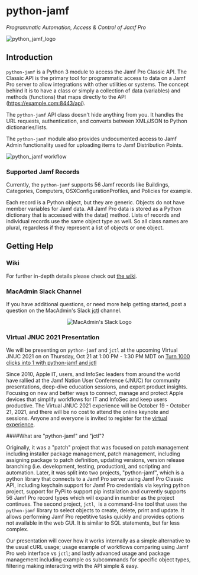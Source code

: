 # python-jamf
_Programmatic Automation, Access & Control of Jamf Pro_

![python_jamf_logo](https://github.com/univ-of-utah-marriott-library-apple/python-jamf/wiki/images/python_jamf_logo.png)

## Introduction

`python-jamf` is a Python 3 module to access the Jamf Pro Classic API. The Classic API is the primary tool for programmatic access to data on a Jamf Pro server to allow integrations with other utilities or systems. The concept behind it is to have a class or simply a collection of data (variables) and methods (functions) that maps directly to the API (https://example.com:8443/api).

The `python-jamf` API class doesn't hide anything from you. It handles the URL requests, authentication, and converts between XML/JSON to Python dictionaries/lists.

The `python-jamf` module also provides undocumented access to Jamf Admin functionality used for uploading items to Jamf Distribution Points.

![python_jamf workflow](https://github.com/univ-of-utah-marriott-library-apple/python-jamf/wiki/images/python_jamf_workflow.png)

### Supported Jamf Records

Currently, the `python-jamf` supports 56 Jamf records like Buildings, Categories, Computers, OSXConfigurationProfiles, and Policies for example.

Each record is a Python object, but they are generic. Objects do not have member variables for Jamf data. All Jamf Pro data is stored as a Python dictionary that is accessed with the data() method. Lists of records and individual records use the same object type as well. So all class names are plural, regardless if they represent a list of objects or one object.

## Getting Help

### Wiki

For further in-depth details please check out [the wiki](https://github.com/univ-of-utah-marriott-library-apple/python-jamf/wiki).

### MacAdmin Slack Channel

If you have additional questions, or need more help getting started, post a question on the MacAdmin's Slack [jctl](https://macadmins.slack.com/archives/C01C8KVV2UD) channel.

<p align="center">
<img src="https://github.com/univ-of-utah-marriott-library-apple/python-jamf/wiki/images/MacAdmins_Slack_logo.png" alt="MacAdmin's Slack Logo">
</p>

### Virtual JNUC 2021 Presentation

We will be presenting on `python-jamf` and `jctl` at the upcoming Virtual JNUC 2021 on on Thursday, Oct 21 at 1:00 PM - 1:30 PM MDT on [Turn 1000 clicks into 1 with python-jamf and jctl](https://reg.jamf.com/flow/jamf/jnuc2021/sessioncatalog/page/sessioncatalog/session/1620431676367001smXi)

Since 2010, Apple IT, users, and InfoSec leaders from around the world have rallied at the Jamf Nation User Conference (JNUC) for community presentations, deep-dive education sessions, and expert product insights. Focusing on new and better ways to connect, manage and protect Apple devices that simplify workflows for IT and InfoSec and keep users productive. The Virtual JNUC 2021 experience will be October 19 - October 21, 2021, and there will be no cost to attend the online keynote and sessions. Anyone and everyone is invited to register for the [virtual experience](https://reg.jamf.com/flow/jamf/jnuc2021/reg/login).

####What are "python-jamf" and "jctl"?

Originally, it was a "patch" project that was focused on patch management including installer package management, patch management, including assigning package to patch definition, updating versions, version release branching (i.e. development, testing, production), and scripting and automation. Later, it was split into two projects, "python-jamf", which is a python library that connects to a Jamf Pro server using Jamf Pro Classic API, including keychain support for Jamf Pro credentials via keyring python project, support for PyPi to support pip installation and currently supports 56 Jamf Pro record types which will expand in number as the project continues. The second project, `jctl`,  is a command-line tool that uses the `python-jamf` library to select objects to create, delete, print and update. It allows performing Jamf Pro repetitive tasks quickly and provides options not available in the web GUI. It is similar to SQL statements, but far less complex.

Our presentation will cover how it works internally as a simple alternative to the usual cURL usage; usage example of workflows comparing using Jamf Pro web interface vs `jctl`; and lastly advanced usage and package management including example os subcommands for specific object types, filtering making interacting with the API simple & easy.

